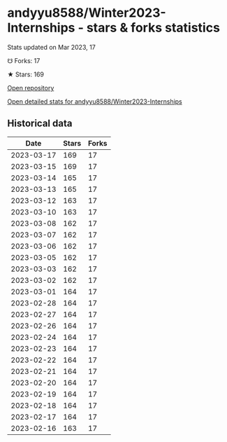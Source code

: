 # andyyu8588/Winter2023-Internships - stars & forks statistics

Stats updated on Mar 2023, 17

☋ Forks: 17

★ Stars: 169

[Open repository](https://github.com/andyyu8588/Winter2023-Internships)

[Open detailed stats for andyyu8588/Winter2023-Internships](https://reviewgithub.com/rep/andyyu8588/Winter2023-Internships)

## Historical data
| Date | Stars | Forks |
|------|-------|-------|
| 2023-03-17 | 169 | 17 | 
| 2023-03-15 | 169 | 17 | 
| 2023-03-14 | 165 | 17 | 
| 2023-03-13 | 165 | 17 | 
| 2023-03-12 | 163 | 17 | 
| 2023-03-10 | 163 | 17 | 
| 2023-03-08 | 162 | 17 | 
| 2023-03-07 | 162 | 17 | 
| 2023-03-06 | 162 | 17 | 
| 2023-03-05 | 162 | 17 | 
| 2023-03-03 | 162 | 17 | 
| 2023-03-02 | 162 | 17 | 
| 2023-03-01 | 164 | 17 | 
| 2023-02-28 | 164 | 17 | 
| 2023-02-27 | 164 | 17 | 
| 2023-02-26 | 164 | 17 | 
| 2023-02-24 | 164 | 17 | 
| 2023-02-23 | 164 | 17 | 
| 2023-02-22 | 164 | 17 | 
| 2023-02-21 | 164 | 17 | 
| 2023-02-20 | 164 | 17 | 
| 2023-02-19 | 164 | 17 | 
| 2023-02-18 | 164 | 17 | 
| 2023-02-17 | 164 | 17 | 
| 2023-02-16 | 163 | 17 | 

